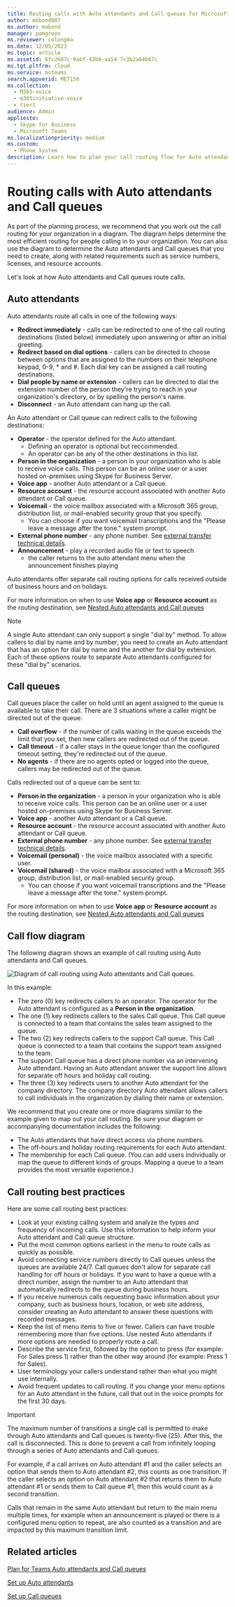 ```yaml
---
title: Routing calls with Auto attendants and Call queues for Microsoft Teams
author: mkbond007
ms.author: mabond
manager: pamgreen
ms.reviewer: colongma
ms.date: 12/05/2023
ms.topic: article
ms.assetid: 6fc2687c-0abf-43b8-aa54-7c3b2a84b67c
ms.tgt.pltfrm: cloud
ms.service: msteams
search.appverid: MET150
ms.collection: 
  - M365-voice
  - m365initiative-voice
  - tier1
audience: Admin
appliesto: 
  - Skype for Business
  - Microsoft Teams
ms.localizationpriority: medium
ms.custom: 
  - Phone System
description: Learn how to plan your call routing flow for Auto attendants and Call queues in Microsoft Teams.
--- 
```


# Routing calls with Auto attendants and Call queues

As part of the planning process, we recommend that you work out the call routing for your organization in a diagram. The diagram helps determine the most efficient routing for people calling in to your organization. You can also use the diagram to determine the Auto attendants and Call queues that you need to create, along with related requirements such as service numbers, licenses, and resource accounts.

Let's look at how Auto attendants and Call queues route calls.

## Auto attendants 

Auto attendants route all calls in one of the following ways:

- **Redirect immediately** - calls can be redirected to one of the call routing destinations (listed below) immediately upon answering or after an initial greeting.
- **Redirect based on dial options** - callers can be directed to choose between options that are assigned to the numbers on their telephone keypad, 0-9, \* and \#. Each dial key can be assigned a call routing destinations.
- **Dial people by name or extension** - callers can be directed to dial the extension number of the person they're trying to reach in your organization's directory, or by spelling the person's name.
- **Disconnect** - an Auto attendant can hang up the call.

An Auto attendant or Call queue can redirect calls to the following destinations:

- **Operator** - the operator defined for the Auto attendant.
  - Defining an operator is optional but reccommended.
  - An operator can be any of the other destinations in this list.
- **Person in the organization** - a person in your organization who is able to receive voice calls. This person can be an online user or a user hosted on-premises using Skype for Business Server.
- **Voice app** - another Auto attendant or a Call queue.
- **Resource account** - the resource account associated with another Auto attendant or Call queue.
- **Voicemail** - the voice mailbox associated with a Microsoft 365 group, distribution list, or mail-enabled security group that you specify.
  - You can choose if you want voicemail transcriptions and the "Please leave a message after the tone." system prompt.
- **External phone number** - any phone number. See [external transfer technical details](create-a-phone-system-auto-attendant.md?tabs=additional-resources).
- **Announcement** - play a recorded audio file or text to speech
   - the caller returns to the auto attendant menu when the announcement finishes playing
 
Auto attendants offer separate call routing options for calls received outside of business hours and on holidays.

For more information on when to use **Voice app** or **Resource account** as the routing destination, see [Nested Auto attendants and Call queues](plan-auto-attendant-call-queue.md#nested-auto-attendants-and-call-queues)

> [!NOTE]
> A single Auto attendant can only support a single "dial by" method.  To allow callers to dial by name and by number, you need to create an Auto attendant that has an option for dial by name and the another for dial by extension.  Each of these options route to separate Auto attendants configured for these "dial by" scenarios.

## Call queues 

Call queues place the caller on hold until an agent assigned to the queue is available to take their call. There are 3 situations where a caller might be directed out of the queue:

- **Call overflow** - if the number of calls waiting in the queue exceeds the limit that you set, then new callers are redirected out of the queue.
- **Call timeout** - if a caller stays in the queue longer than the configured timeout setting, they're redirected out of the queue.
- **No agents** - if there are no agents opted or logged into the queue, callers may be redirected out of the queue.

Calls redirected out of a queue can be sent to:

- **Person in the organization** - a person in your organization who is able to receive voice calls. This person can be an online user or a user hosted on-premises using Skype for Business Server.
- **Voice app** - another Auto attendant or a Call queue.
- **Resource account** - the resource account associated with another Auto attendant or Call queue.
- **External phone number** - any phone number. See [external transfer technical details](create-a-phone-system-auto-attendant.md?tabs=additional-resources).
- **Voicemail (personal)** - the voice mailbox associated with a specific user.
- **Voicemail (shared)** - the voice mailbox associated with a Microsoft 365 group, distribution list, or mail-enabled security group.
  - You can choose if you want voicemail transcriptions and the "Please leave a message after the tone." system prompt.

For more information on when to use **Voice app** or **Resource account** as the routing destination, see [Nested Auto attendants and Call queues](plan-auto-attendant-call-queue.md#nested-auto-attendants-and-call-queues)

## Call flow diagram

The following diagram shows an example of call routing using Auto attendants and Call queues.

![Diagram of call routing using Auto attendants and Call queues.](media/attendant-and-queue-call-routing.png)

In this example:

- The zero (0) key redirects callers to an operator. The operator for the Auto attendant is configured as a **Person in the organization**.
- The one (1) key redirects callers to the sales Call queue. This Call queue is connected to a team that contains the sales team assigned to the queue.
- The two (2) key redirects callers to the support Call queue. This Call queue is connected to a team that contains the support team assigned to the team.
- The support Call queue has a direct phone number via an intervening Auto attendant. Having an Auto attendant answer the support line allows for separate off hours and holiday call routing.
- The three (3) key redirects users to another Auto attendant for the company directory. The company directory Auto attendant allows callers to call individuals in the organization by dialing their name or extension.

We recommend that you create one or more diagrams similar to the example given to map out your call routing. Be sure your diagram or accompanying documentation includes the following:

- The Auto attendants that have direct access via phone numbers.
- The off-hours and holiday routing requirements for each Auto attendant.
- The membership for each Call queue. (You can add users individually or map the queue to different kinds of groups. Mapping a queue to a team provides the most versatile experience.)

## Call routing best practices

Here are some call routing best practices:

- Look at your existing calling system and analyze the types and frequency of incoming calls. Use this information to help inform your Auto attendant and Call queue structure.
- Put the most common options earliest in the menu to route calls as quickly as possible.
- Avoid connecting service numbers directly to Call queues unless the queues are available 24/7. Call queues don't allow for separate call handling for off hours or holidays. If you want to have a queue with a direct number, assign the number to an Auto attendant that automatically redirects to the queue during business hours.
- If you receive numerous calls requesting basic information about your company, such as business hours, location, or web site address, consider creating an Auto attendant to answer these questions with recorded messages.
- Keep the list of menu items to five or fewer. Callers can have trouble remembering more than five options. Use nested Auto attendants if more options are needed to properly route a call.
- Describe the service first, followed by the option to press (for example: For Sales press 1) rather than the other way around (for example: Press 1 for Sales).
- User terminology your callers understand rather than what you might use internally.
- Avoid frequent updates to call routing. If you change your menu options for an Auto attendant in the future, call that out in the voice prompts for the first 30 days.

> [!IMPORTANT]
> The maximum number of transitions a single call is permitted to make through Auto attendants and Call queues is twenty-five (25). After this, the call is disconnected. This is done to prevent a call from infinitely looping through a series of Auto attendants and Call queues.
>  
> For example, if a call arrives on Auto attendant #1 and the caller selects an option that sends them to Auto attendant #2, this counts as one transition. If the caller selects an option on Auto attendant #2 that returns them to Auto attendant #1 or sends them to Call queue #1, then this would count as a second transition.
>  
> Calls that remain in the same Auto attendant but return to the main menu multiple times, for example when an announcement is played or there is a configured menu option to repeat, are also counted as a transition and are impacted by this maximum transition limit.

## Related articles

[Plan for Teams Auto attendants and Call queues](plan-auto-attendant-call-queue.md)

[Set up Auto attendants](create-a-phone-system-auto-attendant.md)

[Set up Call queues](create-a-phone-system-call-queue.md)
